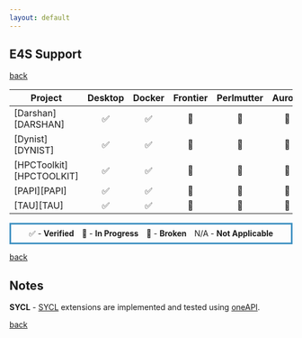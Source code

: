 ```yaml
---
layout: default
---
```


## E4S Support

[back](./)

<table class="status_table">
  <thead>
    <tr>
      <th>Project</th>
      <th style="text-align: center">Desktop</th>
      <th style="text-align: center">Docker</th>
      <th style="text-align: center">Frontier</th>
      <th style="text-align: center">Perlmutter</th>
      <th style="text-align: center">Aurora</th>
      <th style="text-align: center">Smoke</th>
    </tr>
  </thead>
  <tbody>
    <tr>
      <td markdown="span">
        [Darshan][DARSHAN]
      </td>
      <td class="na" style="text-align: center">✅</td><!-- Desktop -->
      <td class="na" style="text-align: center">✅</td><!-- Docker -->
      <td class="na" style="text-align: center">🔎</td><!-- Frontier -->
      <td class="na" style="text-align: center">🔎</td><!-- Perlmutter -->
      <td class="na" style="text-align: center">🔎</td><!-- Aurora -->
      <td class="na" style="text-align: center">🔎</td><!-- Smoke -->
    </tr>
    <tr>
      <td markdown="span">
        [Dynist][DYNIST]
      </td>
      <td class="na" style="text-align: center">✅</td><!-- Desktop -->
      <td class="na" style="text-align: center">✅</td><!-- Docker -->
      <td class="na" style="text-align: center">🔎</td><!-- Frontier -->
      <td class="na" style="text-align: center">🔎</td><!-- Perlmutter -->
      <td class="na" style="text-align: center">🔎</td><!-- Aurora -->
      <td class="na" style="text-align: center">🔎</td><!-- Smoke -->
    </tr>
    <tr>
      <td markdown="span">
        [HPCToolkit][HPCTOOLKIT]
      </td>
      <td class="na" style="text-align: center">✅</td><!-- Desktop -->
      <td class="na" style="text-align: center">✅</td><!-- Docker -->
      <td class="na" style="text-align: center">🔎</td><!-- Frontier -->
      <td class="na" style="text-align: center">🔎</td><!-- Perlmutter -->
      <td class="na" style="text-align: center">🔎</td><!-- Aurora -->
      <td class="na" style="text-align: center">🔎</td><!-- Smoke -->
    </tr>
    <tr>
      <td markdown="span">
        [PAPI][PAPI]
      </td>
      <td class="na" style="text-align: center">✅</td><!-- Desktop -->
      <td class="na" style="text-align: center">✅</td><!-- Docker -->
      <td class="na" style="text-align: center">🔎</td><!-- Frontier -->
      <td class="na" style="text-align: center">🔎</td><!-- Perlmutter -->
      <td class="na" style="text-align: center">🔎</td><!-- Aurora -->
      <td class="na" style="text-align: center">🔎</td><!-- Smoke -->
    </tr>
    <tr>
      <td markdown="span">
        [TAU][TAU]
      </td>
      <td class="na" style="text-align: center">✅</td><!-- Desktop -->
      <td class="na" style="text-align: center">✅</td><!-- Docker -->
      <td class="na" style="text-align: center">🔎</td><!-- Frontier -->
      <td class="na" style="text-align: center">🔎</td><!-- Perlmutter -->
      <td class="na" style="text-align: center">🔎</td><!-- Aurora -->
      <td class="na" style="text-align: center">🔎</td><!-- Smoke -->
    </tr>
  </tbody>
</table>

<p style="text-align:center; border-width:3px; border-style:solid; border-color:#4393c3; padding: 0.5em;">✅ - <b>Verified</b>&emsp;🔎 - <b>In Progress</b>&emsp;🚫 - <b>Broken</b>&emsp;N/A - <b>Not Applicable</b></p>

[back](./)

## Notes

<span id="oneapi_sycl">**SYCL**</span> - [SYCL](https://www.khronos.org/sycl/) extensions are implemented and tested using [oneAPI](https://www.intel.com/content/www/us/en/developer/tools/oneapi/overview.html).

[back](./)

[DARSHAN]: https://www.mcs.anl.gov/research/projects/darshan/
[DYNIST]: https://github.com/dyninst/dyninst
[HPCTOOLKIT]: https://hpctoolkit.org/
[PAPI]: https://icl.utk.edu/papi/
[TAU]: http://www.cs.uoregon.edu/research/tau/home.php
